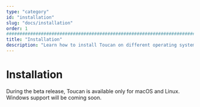 ```yaml
---
type: "category"
id: "installation"
slug: "docs/installation"
order: 1
################################################################################
title: "Installation"
description: "Learn how to install Toucan on different operating systems with this detailed guide. Follow step-by-step instructions for a smooth setup process."
---
```


# Installation

During the beta release, Toucan is available only for macOS and Linux. Windows support will be coming soon.
